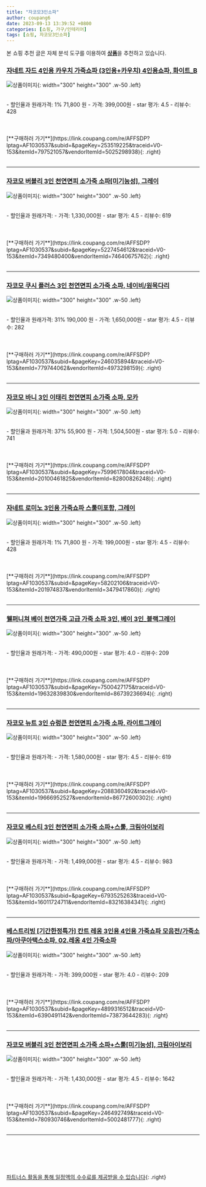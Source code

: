 ```yaml
---
title: "자코모3인소파"
author: coupang6
date: 2023-09-13 13:39:52 +0800
categories: [쇼핑, 가구/인테리어]
tags: [쇼핑, 자코모3인소파]
---
```


본 쇼핑 추천 글은 자체 분석 도구를 이용하여 [**상품**](https://link.coupang.com/a/bao1ui)을 추천하고 있습니다.

### [자네트 자드 4인용 카우치 가죽쇼파 (3인용+카우치) 4인용쇼파, 화이트_B](https://link.coupang.com/re/AFFSDP?lptag=AF1030537&subid=&pageKey=253519225&traceid=V0-153&itemId=797521057&vendorItemId=5025298938)

![상품이미지](https://thumbnail8.coupangcdn.com/thumbnails/remote/230x230ex/image/vendor_inventory/d70c/8495b804ab24790db4e0c8c258a9de6a05922019b3d7ce27f6288391407d.jpg){: width="300" height="300" .w-50 .left}


<br>
- 할인율과 원래가격: 1%  71,800   원
- 가격: 399,000원
- star 평가: 4.5
- 리뷰수: 428
<br>
<br>
<br>
<br>
[**구매하러 가기**](https://link.coupang.com/re/AFFSDP?lptag=AF1030537&subid=&pageKey=253519225&traceid=V0-153&itemId=797521057&vendorItemId=5025298938){: .right}
<br>
<br>

---

### [자코모 버블리 3인 천연면피 소가죽 소파[미기능성], 그레이](https://link.coupang.com/re/AFFSDP?lptag=AF1030537&subid=&pageKey=5227454612&traceid=V0-153&itemId=7349480400&vendorItemId=74640675762)

![상품이미지](https://thumbnail9.coupangcdn.com/thumbnails/remote/230x230ex/image/vendor_inventory/8fdb/7ebe4dafc11cedef7e818be7eaa63b2e1a5741a93312894b086f84c79e19.jpg){: width="300" height="300" .w-50 .left}


<br>
- 할인율과 원래가격: 
- 가격: 1,330,000원
- star 평가: 4.5
- 리뷰수: 619
<br>
<br>
<br>
<br>
[**구매하러 가기**](https://link.coupang.com/re/AFFSDP?lptag=AF1030537&subid=&pageKey=5227454612&traceid=V0-153&itemId=7349480400&vendorItemId=74640675762){: .right}
<br>
<br>

---

### [자코모 쿠시 플러스 3인 천연면피 소가죽 소파, 네이비/원목다리](https://link.coupang.com/re/AFFSDP?lptag=AF1030537&subid=&pageKey=246035894&traceid=V0-153&itemId=779744062&vendorItemId=4973298159)

![상품이미지](https://thumbnail10.coupangcdn.com/thumbnails/remote/230x230ex/image/vendor_inventory/7fed/f7e3e13c6afbc69fe76696f1847e0272ab8f1fc530c8520081192c527e96.jpg){: width="300" height="300" .w-50 .left}


<br>
- 할인율과 원래가격: 31%  190,000   원
- 가격: 1,650,000원
- star 평가: 4.5
- 리뷰수: 282
<br>
<br>
<br>
<br>
[**구매하러 가기**](https://link.coupang.com/re/AFFSDP?lptag=AF1030537&subid=&pageKey=246035894&traceid=V0-153&itemId=779744062&vendorItemId=4973298159){: .right}
<br>
<br>

---

### [자코모 바니 3인 이태리 천연면피 소가죽 소파, 모카](https://link.coupang.com/re/AFFSDP?lptag=AF1030537&subid=&pageKey=7599617804&traceid=V0-153&itemId=20100461825&vendorItemId=82800826248)

![상품이미지](https://thumbnail7.coupangcdn.com/thumbnails/remote/230x230ex/image/vendor_inventory/5678/676f44e38d399da4d34a4d6f46321f34d6e69455c3b09c396546238166d3.jpg){: width="300" height="300" .w-50 .left}


<br>
- 할인율과 원래가격: 37%  55,900   원
- 가격: 1,504,500원
- star 평가: 5.0
- 리뷰수: 741
<br>
<br>
<br>
<br>
[**구매하러 가기**](https://link.coupang.com/re/AFFSDP?lptag=AF1030537&subid=&pageKey=7599617804&traceid=V0-153&itemId=20100461825&vendorItemId=82800826248){: .right}
<br>
<br>

---

### [자네트 로미노 3인용 가죽쇼파 스툴미포함, 그레이](https://link.coupang.com/re/AFFSDP?lptag=AF1030537&subid=&pageKey=58202106&traceid=V0-153&itemId=201974837&vendorItemId=3479417860)

![상품이미지](https://thumbnail8.coupangcdn.com/thumbnails/remote/230x230ex/image/vendor_inventory/4da4/6bce0da2f1684fe7a4cc6f8b6f81104d4882e50c837d4f07b1cf55f59803.jpg){: width="300" height="300" .w-50 .left}


<br>
- 할인율과 원래가격: 1%  71,800   원
- 가격: 199,000원
- star 평가: 4.5
- 리뷰수: 428
<br>
<br>
<br>
<br>
[**구매하러 가기**](https://link.coupang.com/re/AFFSDP?lptag=AF1030537&subid=&pageKey=58202106&traceid=V0-153&itemId=201974837&vendorItemId=3479417860){: .right}
<br>
<br>

---

### [웰퍼니쳐 베이 천연가죽 고급 가죽 소파 3인, 베이 3인_블랙그레이](https://link.coupang.com/re/AFFSDP?lptag=AF1030537&subid=&pageKey=7500427175&traceid=V0-153&itemId=19632839830&vendorItemId=86739236694)

![상품이미지](https://thumbnail8.coupangcdn.com/thumbnails/remote/230x230ex/image/vendor_inventory/2b33/9657ee6221614ed19d1dd6a3c40889ec4739fa449a81ee699543f321b0b2.jpg){: width="300" height="300" .w-50 .left}


<br>
- 할인율과 원래가격: 
- 가격: 490,000원
- star 평가: 4.0
- 리뷰수: 209
<br>
<br>
<br>
<br>
[**구매하러 가기**](https://link.coupang.com/re/AFFSDP?lptag=AF1030537&subid=&pageKey=7500427175&traceid=V0-153&itemId=19632839830&vendorItemId=86739236694){: .right}
<br>
<br>

---

### [자코모 뉴트 3인 슈렁큰 천연면피 소가죽 소파, 라이트그레이](https://link.coupang.com/re/AFFSDP?lptag=AF1030537&subid=&pageKey=2088360492&traceid=V0-153&itemId=19666952527&vendorItemId=86772600302)

![상품이미지](https://thumbnail9.coupangcdn.com/thumbnails/remote/230x230ex/image/vendor_inventory/3b10/355cebfce7b64d729828396d25de42ac0234990287e6c165651cb82b7c6f.jpg){: width="300" height="300" .w-50 .left}


<br>
- 할인율과 원래가격: 
- 가격: 1,580,000원
- star 평가: 4.5
- 리뷰수: 619
<br>
<br>
<br>
<br>
[**구매하러 가기**](https://link.coupang.com/re/AFFSDP?lptag=AF1030537&subid=&pageKey=2088360492&traceid=V0-153&itemId=19666952527&vendorItemId=86772600302){: .right}
<br>
<br>

---

### [자코모 베스티 3인 천연면피 소가죽 소파+스툴, 크림아이보리](https://link.coupang.com/re/AFFSDP?lptag=AF1030537&subid=&pageKey=6793525263&traceid=V0-153&itemId=16011724711&vendorItemId=83216384341)

![상품이미지](https://thumbnail6.coupangcdn.com/thumbnails/remote/230x230ex/image/vendor_inventory/d31f/7b2ab08dcb9dc755d74ff363ee3cc0dcb5f3744ebaaa739cc2b872457d74.jpg){: width="300" height="300" .w-50 .left}


<br>
- 할인율과 원래가격: 
- 가격: 1,499,000원
- star 평가: 4.5
- 리뷰수: 983
<br>
<br>
<br>
<br>
[**구매하러 가기**](https://link.coupang.com/re/AFFSDP?lptag=AF1030537&subid=&pageKey=6793525263&traceid=V0-153&itemId=16011724711&vendorItemId=83216384341){: .right}
<br>
<br>

---

### [베스트리빙 [기간한정특가] 칸트 레옹 3인용 4인용 가죽쇼파 모음전/가죽소파/아쿠아택스소파, 02.레옹 4인 가죽소파](https://link.coupang.com/re/AFFSDP?lptag=AF1030537&subid=&pageKey=4899316512&traceid=V0-153&itemId=6390491142&vendorItemId=73873644283)

![상품이미지](https://thumbnail10.coupangcdn.com/thumbnails/remote/230x230ex/image/vendor_inventory/f260/8cfa5be24ec0f087d6b7f220f9f60a89fa9c190baf869177996af298eeb2.png){: width="300" height="300" .w-50 .left}


<br>
- 할인율과 원래가격: 
- 가격: 399,000원
- star 평가: 4.0
- 리뷰수: 209
<br>
<br>
<br>
<br>
[**구매하러 가기**](https://link.coupang.com/re/AFFSDP?lptag=AF1030537&subid=&pageKey=4899316512&traceid=V0-153&itemId=6390491142&vendorItemId=73873644283){: .right}
<br>
<br>

---

### [자코모 버블리 3인 천연면피 소가죽 소파+스툴[미기능성], 크림아이보리](https://link.coupang.com/re/AFFSDP?lptag=AF1030537&subid=&pageKey=246492749&traceid=V0-153&itemId=780930746&vendorItemId=5002481777)

![상품이미지](https://thumbnail9.coupangcdn.com/thumbnails/remote/230x230ex/image/vendor_inventory/4d58/915022be037cc63044ea4a16ad2f5045c639cf59daea19d5a80692259e39.jpg){: width="300" height="300" .w-50 .left}


<br>
- 할인율과 원래가격: 
- 가격: 1,430,000원
- star 평가: 4.5
- 리뷰수: 1642
<br>
<br>
<br>
<br>
[**구매하러 가기**](https://link.coupang.com/re/AFFSDP?lptag=AF1030537&subid=&pageKey=246492749&traceid=V0-153&itemId=780930746&vendorItemId=5002481777){: .right}
<br>
<br>

---
<br><br><br><br><br> [파트너스 활동을 통해 일정액의 수수료를 제공받을 수 있습니다](https://link.coupang.com/a/bao1ui){: .right}